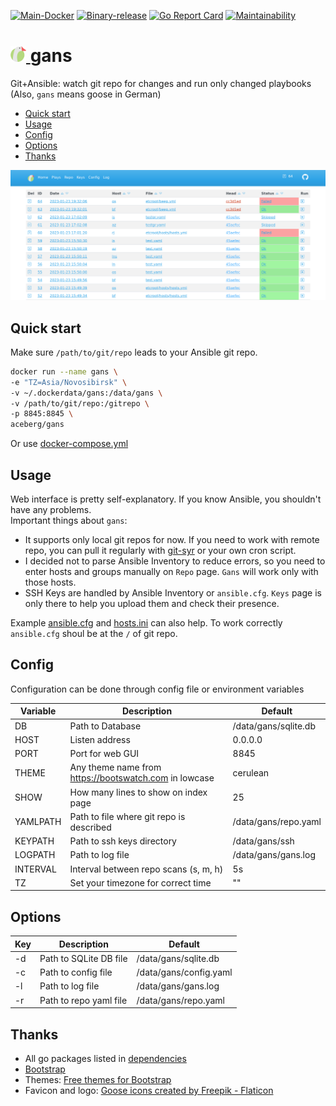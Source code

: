 [![Main-Docker](https://github.com/aceberg/gans/actions/workflows/main-docker.yml/badge.svg)](https://github.com/aceberg/gans/actions/workflows/main-docker.yml)
[![Binary-release](https://github.com/aceberg/gans/actions/workflows/binary-release.yml/badge.svg)](https://github.com/aceberg/gans/actions/workflows/binary-release.yml)
[![Go Report Card](https://goreportcard.com/badge/github.com/aceberg/gans)](https://goreportcard.com/report/github.com/aceberg/gans)
[![Maintainability](https://api.codeclimate.com/v1/badges/c76dbc1d7d64349af6c2/maintainability)](https://codeclimate.com/github/aceberg/gans/maintainability)

<h1><a href="https://github.com/aceberg/gans">
    <img src="https://raw.githubusercontent.com/aceberg/gans/main/assets/logo.png" width="25" />
</a>gans</h1>

Git+Ansible: watch git repo for changes and run only changed playbooks   
(Also, `gans` means goose in German)

- [Quick start](https://github.com/aceberg/gans#quick-start)
- [Usage](https://github.com/aceberg/gans#usage)
- [Config](https://github.com/aceberg/gans#config)
- [Options](https://github.com/aceberg/gans#options)
- [Thanks](https://github.com/aceberg/gans#thanks)


![Screenshot](https://raw.githubusercontent.com/aceberg/gans/main/assets/Screenshot%202023-01-23%20at%2019-34-01%20gans.png)

## Quick start
Make sure `/path/to/git/repo` leads to your Ansible git repo.

```sh
docker run --name gans \
-e "TZ=Asia/Novosibirsk" \
-v ~/.dockerdata/gans:/data/gans \
-v /path/to/git/repo:/gitrepo \
-p 8845:8845 \
aceberg/gans
```
Or use [docker-compose.yml](docker-compose.yml)

## Usage

Web interface is pretty self-explanatory. If you know Ansible, you shouldn't have any problems.    
Important things about `gans`:
- It supports only local git repos for now. If you need to work with remote repo, you can pull it regularly with [git-syr](https://github.com/aceberg/git-syr) or your own cron script. 
- I decided not to parse Ansible Inventory to reduce errors, so you need to enter hosts and groups manually on `Repo` page. `Gans` will work only with those hosts.
- SSH Keys are handled by Ansible Inventory or `ansible.cfg`. `Keys` page is only there to help you upload them and check their presence.   

Example [ansible.cfg](examples/ansible.cfg) and [hosts.ini](examples/hosts.ini) can also help. To work correctly `ansible.cfg` shoul be at the `/` of git repo.

## Config


Configuration can be done through config file or environment variables

| Variable  | Description | Default |
| --------  | ----------- | ------- |
| DB        | Path to Database | /data/gans/sqlite.db |
| HOST | Listen address | 0.0.0.0 |
| PORT   | Port for web GUI | 8845 |
| THEME | Any theme name from https://bootswatch.com in lowcase | cerulean |
| SHOW | How many lines to show on index page | 25 |
| YAMLPATH | Path to file where git repo is described | /data/gans/repo.yaml |
| KEYPATH | Path to ssh keys directory | /data/gans/ssh |
| LOGPATH | Path to log file | /data/gans/gans.log |
| INTERVAL | Interval between repo scans (s, m, h) | 5s |
| TZ | Set your timezone for correct time | "" |

## Options

| Key  | Description | Default | 
| --------  | ----------- | ------- | 
| -d | Path to SQLite DB file | /data/gans/sqlite.db | 
| -c | Path to config file | /data/gans/config.yaml | 
| -l | Path to log file | /data/gans/gans.log | 
| -r | Path to repo yaml file | /data/gans/repo.yaml | 

## Thanks
- All go packages listed in [dependencies](https://github.com/aceberg/gans/network/dependencies)
- [Bootstrap](https://getbootstrap.com/)
- Themes: [Free themes for Bootstrap](https://bootswatch.com)
- Favicon and logo: [Goose icons created by Freepik - Flaticon](https://www.flaticon.com/free-icons/goose)